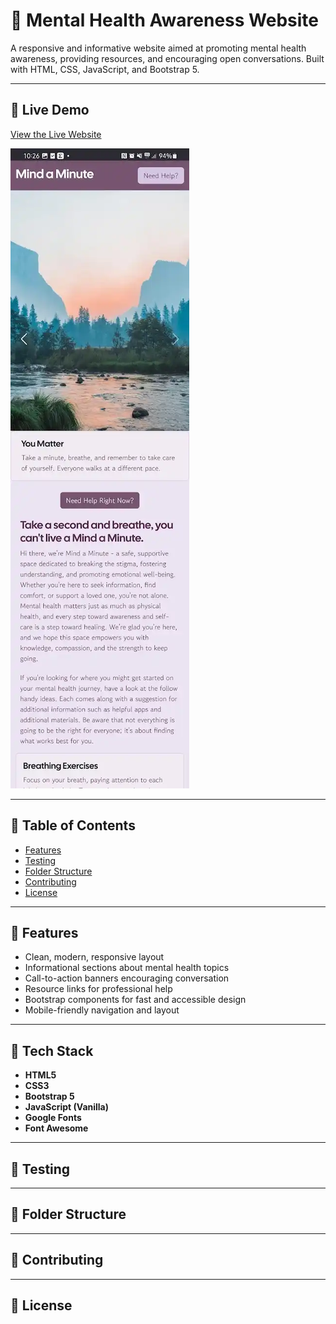 # 🧠 Mental Health Awareness Website

A responsive and informative website aimed at promoting mental health awareness, providing resources, and encouraging open conversations. Built with HTML, CSS, JavaScript, and Bootstrap 5.

---

## 🔗 Live Demo

[View the Live Website](https://sourtarte.github.io/mental-health-awareness)

![Screenshot of the deployed websites index page, as viewed on mobile.](assets/images/readme-imgs/main-page-screenshot.webp)

---
## 📌 Table of Contents

- [Features](#features)
- [Testing](#Testing)
- [Folder Structure](#folder-structure)
- [Contributing](#contributing)
- [License](#license)
---
## 🌟 Features

- Clean, modern, responsive layout
- Informational sections about mental health topics
- Call-to-action banners encouraging conversation
- Resource links for professional help
- Bootstrap components for fast and accessible design
- Mobile-friendly navigation and layout
---
## 🧰 Tech Stack

- **HTML5**
- **CSS3**
- **Bootstrap 5**
- **JavaScript (Vanilla)**
- **Google Fonts**
- **Font Awesome**
---
## 🧪 Testing

---
## 📂 Folder Structure

---
## 🤝 Contributing

---
## 📃 License
